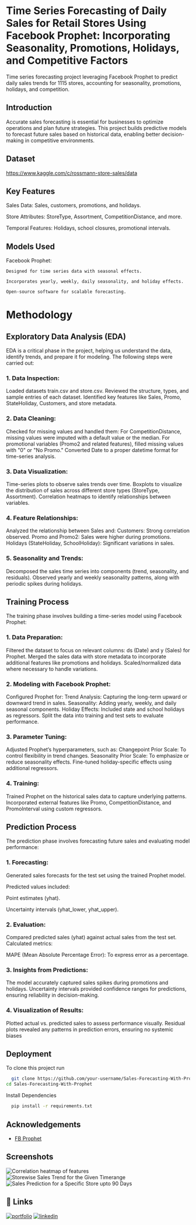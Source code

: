 
# Time Series Forecasting of Daily Sales for Retail Stores Using Facebook Prophet: Incorporating Seasonality, Promotions, Holidays, and Competitive Factors

Time series forecasting project leveraging Facebook Prophet to predict daily sales trends for 1115 stores, accounting for seasonality, promotions, holidays, and competition.



## Introduction

Accurate sales forecasting is essential for businesses to optimize operations and plan future strategies. This project builds predictive models to forecast future sales based on historical data, enabling better decision-making in competitive environments.


## Dataset
https://www.kaggle.com/c/rossmann-store-sales/data
## Key Features

Sales Data: Sales, customers, promotions, and holidays.

Store Attributes: StoreType, Assortment, CompetitionDistance, and more.

Temporal Features: Holidays, school closures, promotional intervals.
## Models Used

Facebook Prophet:
    
    Designed for time series data with seasonal effects.

    Incorporates yearly, weekly, daily seasonality, and holiday effects.

    Open-source software for scalable forecasting.

# Methodology

## Exploratory Data Analysis (EDA)
EDA is a critical phase in the project, helping us understand the data, identify trends, and prepare it for modeling. The following steps were carried out:

### 1. Data Inspection:

Loaded datasets train.csv and store.csv.
Reviewed the structure, types, and sample entries of each dataset.
Identified key features like Sales, Promo, StateHoliday, Customers, and store metadata.

### 2. Data Cleaning:

Checked for missing values and handled them:
For CompetitionDistance, missing values were imputed with a default value or the median.
For promotional variables (Promo2 and related features), filled missing values with "0" or "No Promo."
Converted Date to a proper datetime format for time-series analysis.

### 3. Data Visualization:

Time-series plots to observe sales trends over time.
Boxplots to visualize the distribution of sales across different store types (StoreType, Assortment).
Correlation heatmaps to identify relationships between variables.

### 4. Feature Relationships:

Analyzed the relationship between Sales and:
Customers: Strong correlation observed.
Promo and Promo2: Sales were higher during promotions.
Holidays (StateHoliday, SchoolHoliday): Significant variations in sales.

### 5. Seasonality and Trends:

Decomposed the sales time series into components (trend, seasonality, and residuals).
Observed yearly and weekly seasonality patterns, along with periodic spikes during holidays.

## Training Process
The training phase involves building a time-series model using Facebook Prophet:

### 1. Data Preparation:

Filtered the dataset to focus on relevant columns:
ds (Date) and y (Sales) for Prophet.
Merged the sales data with store metadata to incorporate additional features like promotions and holidays.
Scaled/normalized data where necessary to handle variations.

### 2. Modeling with Facebook Prophet:
Configured Prophet for:
Trend Analysis: Capturing the long-term upward or downward trend in sales.
Seasonality: Adding yearly, weekly, and daily seasonal components.
Holiday Effects: Included state and school holidays as regressors.
Split the data into training and test sets to evaluate performance.

### 3. Parameter Tuning:
Adjusted Prophet’s hyperparameters, such as:
Changepoint Prior Scale: To control flexibility in trend changes.
Seasonality Prior Scale: To emphasize or reduce seasonality effects.
Fine-tuned holiday-specific effects using additional regressors.

### 4. Training:
Trained Prophet on the historical sales data to capture underlying patterns.
Incorporated external features like Promo, CompetitionDistance, and PromoInterval using custom regressors.

## Prediction Process
 The prediction phase involves forecasting future sales and evaluating model performance:

### 1. Forecasting:
Generated sales forecasts for the test set using the trained Prophet model.

Predicted values included:

Point estimates (yhat).

Uncertainty intervals (yhat_lower, yhat_upper).

### 2. Evaluation:
Compared predicted sales (yhat) against actual sales from the test set.
Calculated metrics:

MAPE (Mean Absolute Percentage Error): To express error as a percentage.


### 3. Insights from Predictions:
The model accurately captured sales spikes during promotions and holidays.
Uncertainty intervals provided confidence ranges for predictions, ensuring reliability in decision-making.


### 4. Visualization of Results:
Plotted actual vs. predicted sales to assess performance visually.
Residual plots revealed any patterns in prediction errors, ensuring no systemic biases


## Deployment

To clone this project run

```bash
  git clone https://github.com/your-username/Sales-Forecasting-With-Prophet.git
cd Sales-Forecasting-With-Prophet

```

Install Dependencies

```bash
  pip install -r requirements.txt


```



## Acknowledgements

 - [FB Prophet](https://facebook.github.io/prophet/)


## Screenshots

![Correlation heatmap of features](./corr_heatmap.png)
![Storewise Sales Trend for the Given Timerange](./storewise_sales_trend.png)
![Sales Prediction for a Specific Store upto 90 Days](./sales_pred_spec_store_90_days.png)

## 🔗 Links
[![portfolio](https://img.shields.io/badge/my_portfolio-000?style=for-the-badge&logo=ko-fi&logoColor=white)](https://mdtowsif1101.wixsite.com/my-site-1)
[![linkedin](https://img.shields.io/badge/linkedin-0A66C2?style=for-the-badge&logo=linkedin&logoColor=white)](https://www.linkedin.com/in/ekramulhaque110/)

